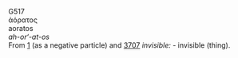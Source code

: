 <body>
  <p>G517<br>  ἀόρατος  <br> aoratos  <br><i>ah-or‘-at-os </i><br>From <a href="g0001.htm">1</a> (as a negative particle) and <a href="g3707.htm">3707</a>  <i>invisible:</i> - invisible (thing).<br></p>
 </body>
